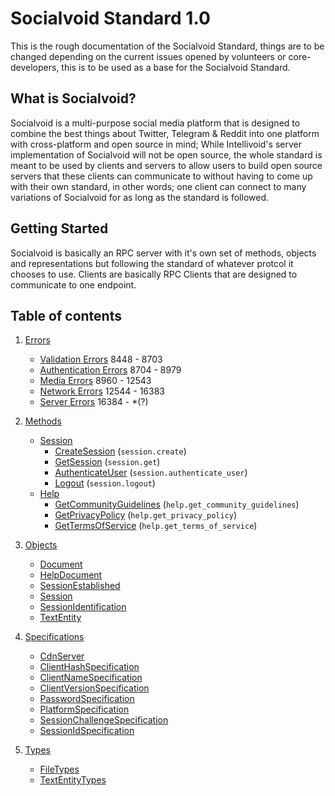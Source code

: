 # Socialvoid Standard 1.0

This is the rough documentation of the Socialvoid Standard, things are to
be changed depending on the current issues opened by volunteers or
core-developers, this is to be used as a base for the Socialvoid Standard.


## What is Socialvoid?

Socialvoid is a multi-purpose social media platform that is designed to
combine the best things about Twitter, Telegram & Reddit into one platform
with cross-platform and open source in mind; While Intellivoid's server
implementation of Socialvoid will not be open source, the whole standard
is meant to be used by clients and servers to allow users to build open
source servers that these clients can communicate to without having to
come up with their own standard, in other words; one client can connect
to many variations of Socialvoid for as long as the standard is followed.

## Getting Started

Socialvoid is basically an RPC server with it's own set of methods, 
objects and representations but following the standard of whatever protcol
it chooses to use. Clients are basically RPC Clients that are designed
to communicate to one endpoint.


## Table of contents

1. [Errors](Errors/README.md)
   * [Validation Errors](Errors/ValidationErrors.md) 8448 - 8703
   * [Authentication Errors](Errors/AuthenticationErrors.md) 8704 - 8979
   * [Media Errors](Errors/MediaErrors.md) 8960 - 12543
   * [Network Errors](Errors/NetworkErrors.md) 12544 - 16383
   * [Server Errors](Errors/ServerErrors.md) 16384 - *(?)

2. [Methods](Methods/README.md)
   * [Session](Methods/session/README.md)
      * [CreateSession](Methods/session/CreateSession.md) (`session.create`)
      * [GetSession](Methods/session/GetSession.md) (`session.get`)
      * [AuthenticateUser](Methods/session/AuthenticateUser.md) (`session.authenticate_user`)
      * [Logout](Methods/session/Logout.md) (`session.logout`)
   * [Help](Methods/help/README.md)
      * [GetCommunityGuidelines](Methods/help/GetCommunityGuidelines.md) (`help.get_community_guidelines`)
      * [GetPrivacyPolicy](Methods/help/GetPrivacyPolicy.md) (`help.get_privacy_policy`)
      * [GetTermsOfService](Methods/help/GetTermsOfService.md) (`help.get_terms_of_service`)

3. [Objects](Objects/README.md)
   * [Document](Objects/Document.md)
   * [HelpDocument](Objects/HelpDocument.md)
   * [SessionEstablished](Objects/SessionEstablished.md)
   * [Session](Objects/Session.md)
   * [SessionIdentification](Objects/SessionIdentification.md)
   * [TextEntity](Objects/TextEntity.md)

4. [Specifications](Specifications/README.md)
   * [CdnServer](Specifications/CdnServer.md)
   * [ClientHashSpecification](Specifications/ClientHashSpecification.md)
   * [ClientNameSpecification](Specifications/ClientNameSpecification.md)
   * [ClientVersionSpecification](Specifications/ClientVersionSpecification.md)
   * [PasswordSpecification](Specifications/PasswordSpecification.md)
   * [PlatformSpecification](Specifications/PlatformSpecification.md)
   * [SessionChallengeSpecification](Specifications/SessionChallengeSpecification.md)
   * [SessionIdSpecification](Specifications/SessionIdSpecification.md)

5. [Types](Types/README.md)
   * [FileTypes](Types/FileTypes.md)
   * [TextEntityTypes](Types/TextEntityTypes.md)